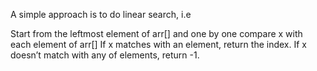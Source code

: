 A simple approach is to do linear search, i.e

Start from the leftmost element of arr[] and one by one compare x with each element of arr[]
If x matches with an element, return the index.
If x doesn’t match with any of elements, return -1.
